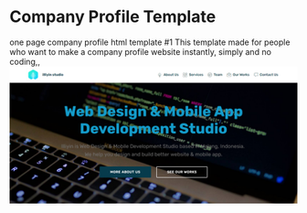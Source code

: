# Company Profile Template
one page  company profile html template #1
This template made for people who want to make a company profile website instantly, simply and no coding,,
<img src="screenshot.png" alt="">
